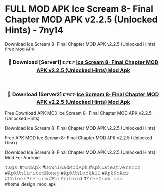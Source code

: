 # FULL MOD APK Ice Scream 8- Final Chapter MOD APK v2.2.5 (Unlocked Hints) - 7ny14
Download Ice Scream 8- Final Chapter MOD APK v2.2.5 (Unlocked Hints) Free Mod APK

<div align="center">
<h3>🔴 Download [Server1] 👉👉 <a href="https://apk-comot.site?title=Ice_Scream_8-_Final_Chapter_MOD_APK_v2.2.5_(Unlocked_Hints)">Ice Scream 8- Final Chapter MOD APK v2.2.5 (Unlocked Hints) Mod Apk</a></h3><br>

<h3>🔴 Download [Server2] 👉👉 <a href="https://apk-comot.site?title=Ice_Scream_8-_Final_Chapter_MOD_APK_v2.2.5_(Unlocked_Hints)">Ice Scream 8- Final Chapter MOD APK v2.2.5 (Unlocked Hints) Mod Apk</a></h3>
</div>


Free Download APK MOD Ice Scream 8- Final Chapter MOD APK v2.2.5 (Unlocked Hints)

Download Ice Scream 8- Final Chapter MOD APK v2.2.5 (Unlocked Hints) 

Free APK MOD Ice Scream 8- Final Chapter MOD APK v2.2.5 (Unlocked Hints) 

Download Ice Scream 8- Final Chapter MOD APK v2.2.5 (Unlocked Hints) Mod For Android

𝚃𝚊𝚐𝚜: #𝙼𝚘𝚍𝙰𝚙𝚔 #𝙳𝚘𝚠𝚗𝚕𝚘𝚊𝚍𝙼𝚘𝚍𝙰𝚙𝚔 #𝙰𝚙𝚔𝙻𝚊𝚝𝚎𝚜𝚝𝚅𝚎𝚛𝚜𝚒𝚘𝚗 #𝙰𝚙𝚔𝚄𝚗𝚕𝚒𝚖𝚒𝚝𝚎𝚍𝙼𝚘𝚗𝚎𝚢 #𝙰𝚙𝚔𝚄𝚗𝚕𝚘𝚌𝚔𝙰𝚕𝚕 #𝙰𝚙𝚔𝙽𝚘𝙰𝚍𝚜 #𝚄𝚗𝚕𝚘𝚌𝚔𝙿𝚛𝚎𝚖𝚒𝚞𝚖 #𝙵𝚘𝚛𝙰𝚗𝚍𝚛𝚘𝚒𝚍 #𝙵𝚛𝚎𝚎𝙳𝚘𝚠𝚗𝚕𝚘𝚊𝚍 #home_design_mod_apk